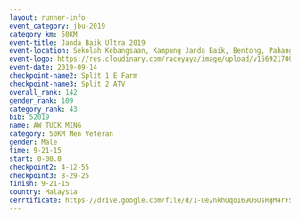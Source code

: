 ```yaml
---
layout: runner-info 
event_category: jbu-2019 
category_km: 50KM 
event-title: Janda Baik Ultra 2019  
event-location: Sekolah Kebangsaan, Kampung Janda Baik, Bentong, Pahang, Malaysia 
event-logo: https://res.cloudinary.com/raceyaya/image/upload/v1569217009/logo/janda-baik_vch1pc.jpg 
event-date: 2019-09-14 
checkpoint-name2: Split 1 E Farm 
checkpoint-name3: Split 2 ATV 
overall_rank: 142
gender_rank: 109
category_rank: 43
bib: 52019
name: AW TUCK MING
category: 50KM Men Veteran
gender: Male
time: 9-21-15
start: 0-00.0
checkpoint2: 4-12-55
checkpoint3: 8-29-25
finish: 9-21-15
country: Malaysia
cerrtificate: https-//drive.google.com/file/d/1-Ue2nkhUqo169O6UsRgM4rFSXfkVNVf2/view?usp=sharing
---
```

